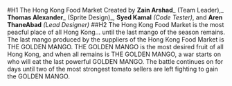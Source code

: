 #H1 The Hong Kong Food Market
Created by **Zain Arshad**_ (Team Leader),_ **Thomas Alexander**_ (Sprite Design)_, **Syed Kamal** _(Code Tester)_, and **Aren ThaneAbad** _(Lead Designer)_
##H2 The Hong Kong Food Market is the most peacful place of all Hong Kong... until the last mango of the season remains. The last mango produced by the suppliers of the Hong Kong
Food Market is THE GOLDEN MANGO. THE GOLDEN MANGO is the most desired fruit of all Hong Kong, and when all remains is THE GOLDEN MANGO, a war starts on who will eat the last  powerful GOLDEN MANGO. The battle continues on for days until two of the most strongest tomato sellers are left fighting to gain the GOLDEN MANGO.
